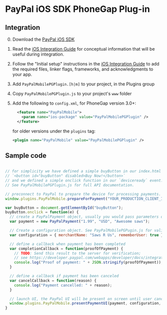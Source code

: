 # PayPal iOS SDK PhoneGap Plug-in


Integration
-----------
0. Download the [PayPal iOS SDK](https://github.com/paypal/PayPal-iOS-SDK)
1. Read the [iOS Integration Guide](https://developer.paypal.com/webapps/developer/docs/integration/mobile/ios-integration-guide/) for
   conceptual information that will be useful during integration.
2. Follow the "Initial setup" instructions in the [iOS Integration Guide](https://developer.paypal.com/webapps/developer/docs/integration/mobile/ios-integration-guide/) to add the
   required files, linker flags, frameworks, and acknowledgments to your app.
3. Add `PayPalMobilePGPlugin.[h|m]` to your project, in the Plugins group
4. Copy `PayPalMobilePGPlugin.js` to your project's `www` folder   
5. Add the following to `config.xml`, for PhoneGap version 3.0+:

   ```xml
     <feature name="PayPalMobile">
       <param name="ios-package" value="PayPalMobilePGPlugin" />
     </feature>
    ```
 
   for older versions under the `plugins` tag:
    
    ```xml
    <plugin name="PayPalMobile" value="PayPalMobilePGPlugin" />
    ```

Sample code
-----------

```javascript

// for simplicity we have defined a simple buyButton in our index.html
// `<button id="buyButton" disabled>Buy Now!</button>`
// and we defined a simple onclick function in our `deviceready` event.
// See PayPalMobilePGPlugin.js for full API documentation.

// preconnect to PayPal to prepare the device for processing payments.
window.plugins.PayPalMobile.prepareForPayment("YOUR_PRODUCTION_CLIENT_ID", "YOUR_SANDBOX_CLIENT_ID", "PayPalEnvironmentSandbox");

var buyButton = document.getElementById("buyButton");
buyButton.onclick = function(e) {
  // create a PayPalPayment object, usually you would pass parameters dynamically
  var payment = new PayPalPayment("1.99", "USD", "Awesome saws");

  // Create a configuration object. See PayPalMobilePGPugin.js for valid properties.
  var configuration = { merchantName: "Saws R Us", rememberUser: true };

  // define a callback when payment has been completed
  var completionCallback = function(proofOfPayment) {
    // TODO: Send this result to the server for verification;
    // see https://developer.paypal.com/webapps/developer/docs/integration/mobile/verify-mobile-payment/ for details.
    console.log("Proof of payment: " + JSON.stringify(proofOfPayment));
  }

  // define a callback if payment has been canceled
  var cancelCallback = function(reason) {
    console.log("Payment cancelled: " + reason);
  }

  // launch UI, the PayPal UI will be present on screen until user cancels it or payment completed
  window.plugins.PayPalMobile.presentPaymentUI(payment, configuration, completionCallback, cancelCallback);
}
```
